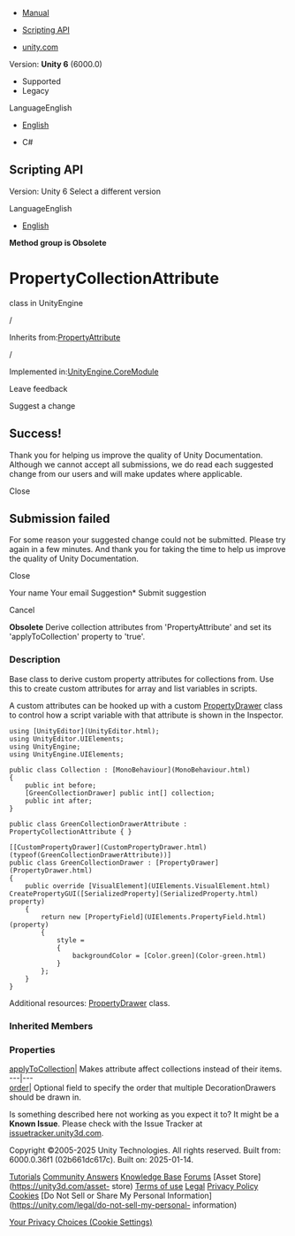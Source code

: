 [ ]()

  * [Manual](../Manual/index.html)
  * [Scripting API](../ScriptReference/index.html)

  * [unity.com](https://unity.com/)

Version: **Unity 6** (6000.0)

  * Supported
  * Legacy

LanguageEnglish

  * [English]()

  * C#

[ ](https://docs.unity3d.com)

## Scripting API

Version: Unity 6 Select a different version

LanguageEnglish

  * [English]()

**Method group is Obsolete**  

# PropertyCollectionAttribute

class in UnityEngine

/

Inherits from:[PropertyAttribute](PropertyAttribute.html)

/

Implemented in:[UnityEngine.CoreModule](UnityEngine.CoreModule.html)

Leave feedback

Suggest a change

## Success!

Thank you for helping us improve the quality of Unity Documentation. Although
we cannot accept all submissions, we do read each suggested change from our
users and will make updates where applicable.

Close

## Submission failed

For some reason your suggested change could not be submitted. Please <a>try
again</a> in a few minutes. And thank you for taking the time to help us
improve the quality of Unity Documentation.

Close

Your name Your email Suggestion* Submit suggestion

Cancel

[ ]()

**Obsolete** Derive collection attributes from 'PropertyAttribute' and set its
'applyToCollection' property to 'true'.

### Description

Base class to derive custom property attributes for collections from. Use this
to create custom attributes for array and list variables in scripts.

A custom attributes can be hooked up with a custom
[PropertyDrawer](PropertyDrawer.html) class to control how a script variable
with that attribute is shown in the Inspector.

    
    
    using [UnityEditor](UnityEditor.html);
    using UnityEditor.UIElements;
    using UnityEngine;
    using UnityEngine.UIElements;  
      
    public class Collection : [MonoBehaviour](MonoBehaviour.html)
    {
        public int before;
        [GreenCollectionDrawer] public int[] collection;
        public int after;
    }  
      
    public class GreenCollectionDrawerAttribute : PropertyCollectionAttribute { }  
      
    [[CustomPropertyDrawer](CustomPropertyDrawer.html)(typeof(GreenCollectionDrawerAttribute))]
    public class GreenCollectionDrawer : [PropertyDrawer](PropertyDrawer.html)
    {
        public override [VisualElement](UIElements.VisualElement.html) CreatePropertyGUI([SerializedProperty](SerializedProperty.html) property)
        {
            return new [PropertyField](UIElements.PropertyField.html)(property)
            {
                style =
                {
                    backgroundColor = [Color.green](Color-green.html)
                }
            };
        }
    }

Additional resources: [PropertyDrawer](PropertyDrawer.html) class.

### Inherited Members

### Properties

[applyToCollection](PropertyAttribute-applyToCollection.html)| Makes attribute
affect collections instead of their items.  
---|---  
[order](PropertyAttribute-order.html)| Optional field to specify the order
that multiple DecorationDrawers should be drawn in.  
  
Is something described here not working as you expect it to? It might be a
**Known Issue**. Please check with the Issue Tracker at
[issuetracker.unity3d.com](https://issuetracker.unity3d.com).

Copyright ©2005-2025 Unity Technologies. All rights reserved. Built from:
6000.0.36f1 (02b661dc617c). Built on: 2025-01-14.

[Tutorials](https://unity3d.com/learn) [Community
Answers](https://answers.unity3d.com) [Knowledge
Base](https://support.unity3d.com/hc/en-us)
[Forums](https://forum.unity3d.com) [Asset Store](https://unity3d.com/asset-
store) [Terms of use](https://docs.unity3d.com/Manual/TermsOfUse.html)
[Legal](https://unity.com/legal) [Privacy
Policy](https://unity.com/legal/privacy-policy)
[Cookies](https://unity.com/legal/cookie-policy) [Do Not Sell or Share My
Personal Information](https://unity.com/legal/do-not-sell-my-personal-
information)

[Your Privacy Choices (Cookie Settings)](javascript:void\(0\);)

